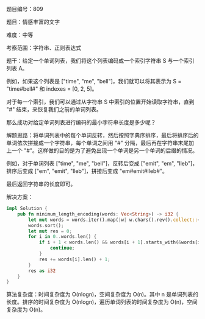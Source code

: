 题目编号：809

题目：情感丰富的文字

难度：中等

考察范围：字符串、正则表达式

题干：给定一个单词列表，我们将这个列表编码成一个索引字符串 S 与一个索引列表 A。

例如，如果这个列表是 ["time", "me", "bell"]，我们就可以将其表示为 S = "time#bell#" 和 indexes = [0, 2, 5]。

对于每一个索引，我们可以通过从字符串 S 中索引的位置开始读取字符串，直到 "#" 结束，来恢复我们之前的单词列表。

那么成功对给定单词列表进行编码的最小字符串长度是多少呢？

解题思路：将单词列表中的每个单词反转，然后按照字典序排序，最后将排序后的单词依次拼接成一个字符串，每个单词之间用 "#" 分隔，最后再在字符串末尾加上一个 "#"。这样做的目的是为了避免出现一个单词是另一个单词的后缀的情况。

例如，对于单词列表 ["time", "me", "bell"]，反转后变成 ["emit", "em", "lleb"]，排序后变成 ["em", "emit", "lleb"]，拼接后变成 "em#emit#lleb#"。

最后返回字符串的长度即可。

解决方案：

```rust
impl Solution {
    pub fn minimum_length_encoding(words: Vec<String>) -> i32 {
        let mut words = words.iter().map(|w| w.chars().rev().collect::<String>()).collect::<Vec<String>>();
        words.sort();
        let mut res = 0;
        for i in 0..words.len() {
            if i + 1 < words.len() && words[i + 1].starts_with(&words[i]) {
                continue;
            }
            res += words[i].len() + 1;
        }
        res as i32
    }
}
```

算法复杂度：时间复杂度为 O(nlogn)，空间复杂度为 O(n)。其中 n 是单词列表的长度。排序的时间复杂度为 O(nlogn)，遍历单词列表的时间复杂度为 O(n)，空间复杂度为 O(n)。